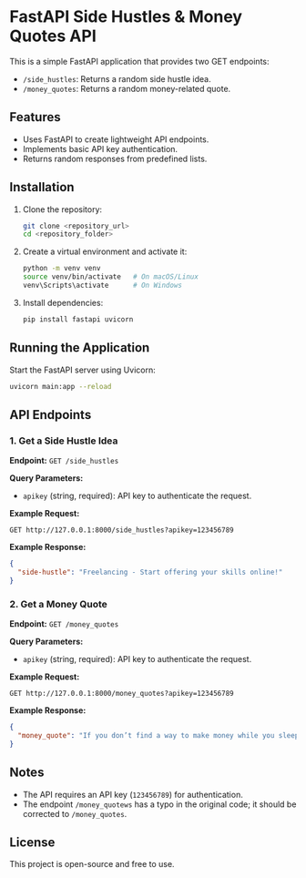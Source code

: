 # FastAPI Side Hustles & Money Quotes API

This is a simple FastAPI application that provides two GET endpoints:
- `/side_hustles`: Returns a random side hustle idea.
- `/money_quotes`: Returns a random money-related quote.

## Features
- Uses FastAPI to create lightweight API endpoints.
- Implements basic API key authentication.
- Returns random responses from predefined lists.

## Installation

1. Clone the repository:
   ```bash
   git clone <repository_url>
   cd <repository_folder>
   ```

2. Create a virtual environment and activate it:
   ```bash
   python -m venv venv
   source venv/bin/activate   # On macOS/Linux
   venv\Scripts\activate      # On Windows
   ```

3. Install dependencies:
   ```bash
   pip install fastapi uvicorn
   ```

## Running the Application

Start the FastAPI server using Uvicorn:
```bash
uvicorn main:app --reload
```

## API Endpoints

### 1. Get a Side Hustle Idea
**Endpoint:** `GET /side_hustles`

**Query Parameters:**
- `apikey` (string, required): API key to authenticate the request.

**Example Request:**
```
GET http://127.0.0.1:8000/side_hustles?apikey=123456789
```

**Example Response:**
```json
{
  "side-hustle": "Freelancing - Start offering your skills online!"
}
```

### 2. Get a Money Quote
**Endpoint:** `GET /money_quotes`

**Query Parameters:**
- `apikey` (string, required): API key to authenticate the request.

**Example Request:**
```
GET http://127.0.0.1:8000/money_quotes?apikey=123456789
```

**Example Response:**
```json
{
  "money_quote": "If you don’t find a way to make money while you sleep, you will work until you die. – Warren Buffett"
}
```

## Notes
- The API requires an API key (`123456789`) for authentication.
- The endpoint `/money_quotews` has a typo in the original code; it should be corrected to `/money_quotes`.

## License
This project is open-source and free to use.

